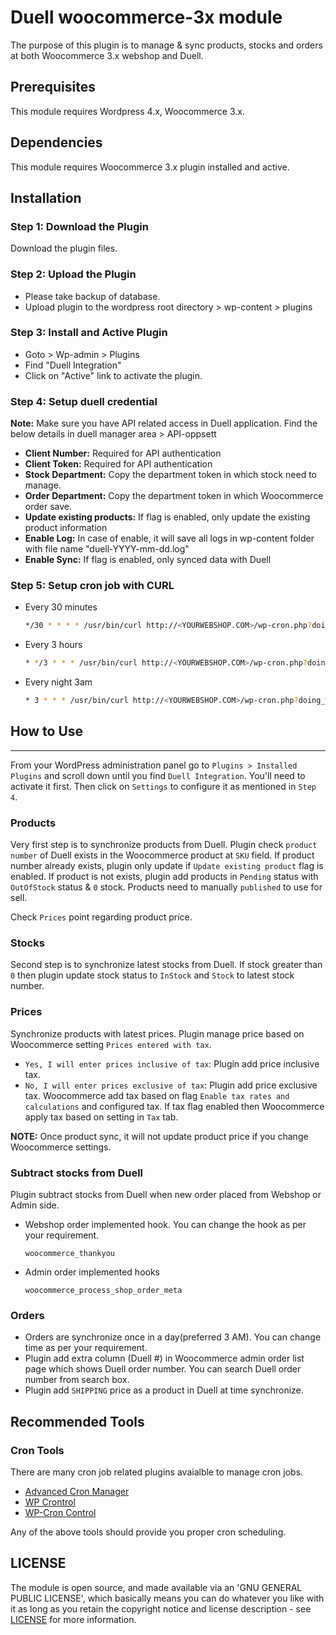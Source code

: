 Duell woocommerce-3x module
=====================

The purpose of this plugin is to manage & sync products, stocks and orders at both Woocommerce 3.x webshop and Duell. 

Prerequisites
-------------

This module requires Wordpress 4.x,  Woocommerce 3.x.

Dependencies
-------------

This module requires Woocommerce 3.x plugin installed and active.

Installation
------------

### Step 1: Download the Plugin

Download the plugin files.

### Step 2: Upload the Plugin

* Please take backup of database. 
* Upload plugin to the wordpress root directory > wp-content > plugins 

### Step 3: Install and Active Plugin

* Goto > Wp-admin > Plugins
* Find "Duell Integration" 
* Click on "Active" link to activate the plugin.

### Step 4: Setup duell credential

**Note:** Make sure you have API related access in Duell application. Find the below details in duell manager area > API-oppsett 

* **Client Number:** Required for API authentication
* **Client Token:** Required for API authentication
* **Stock Department:** Copy the department token in which stock need to manage.
* **Order Department:** Copy the department token in which Woocommerce order save.
* **Update existing products:** If flag is enabled, only update the existing product information
* **Enable Log:** In case of enable, it will save all logs in wp-content folder with file name  "duell-YYYY-mm-dd.log"
* **Enable Sync:** If flag is enabled, only synced data with Duell

### Step 5: Setup cron job with CURL

* Every 30 minutes

  ```bash
  */30 * * * * /usr/bin/curl http://<YOURWEBSHOP.COM>/wp-cron.php?doing_wp_cron >/dev/null 2>&1
  ```
  
* Every 3 hours

  ```bash
  * */3 * * * /usr/bin/curl http://<YOURWEBSHOP.COM>/wp-cron.php?doing_wp_cron >/dev/null 2>&1
  ```
* Every night 3am

  ```bash
  * 3 * * * /usr/bin/curl http://<YOURWEBSHOP.COM>/wp-cron.php?doing_wp_cron >/dev/null 2>&1
  ```
 
## How to Use
-------
From your WordPress administration panel go to `Plugins > Installed Plugins` and scroll down until you find `Duell Integration`. You'll need to activate it first. Then click on `Settings` to configure it as mentioned in `Step 4`.

### Products

Very first step is to synchronize products from Duell. Plugin check `product number` of Duell exists in the Woocommerce product at `SKU` field. If product number already exists, plugin only update if `Update existing product` flag is enabled. If product is not exists, plugin add products in `Pending` status with `OutOfStock` status & `0` stock. Products need to manually `published` to use for sell.

Check `Prices` point regarding product price.

### Stocks

Second step is to synchronize latest stocks from Duell. If stock greater than `0` then plugin update stock status to `InStock` and `Stock` to latest stock number.

### Prices

Synchronize products with latest prices. Plugin manage price based on Woocommerce setting `Prices entered with tax`.
  
  * `Yes, I will enter prices inclusive of tax`: Plugin add price inclusive tax.
  * `No, I will enter prices exclusive of tax`: Plugin add price exclusive tax. Woocommerce add tax based on flag `Enable tax rates and calculations` and configured tax. If tax flag enabled then Woocommerce apply tax based on setting in `Tax` tab.

**NOTE:** Once product sync, it will not update product price if you change Woocommerce settings.

### Subtract stocks from Duell

Plugin subtract stocks from Duell when new order placed from Webshop or Admin side.   


* Webshop order implemented hook. You can change the hook as per your requirement.

  `woocommerce_thankyou`
  
* Admin order implemented hooks

  `woocommerce_process_shop_order_meta`

### Orders

* Orders are synchronize once in a day(preferred 3 AM). You can change time as per your requirement. 
* Plugin add extra column (Duell #) in Woocommerce admin order list page which shows Duell order number. You can search Duell order number from search box.
* Plugin add `SHIPPING` price as a product in Duell at time synchronize.


Recommended Tools
-------

### Cron Tools

There are many cron job related plugins avaialble to manage cron jobs.

* [Advanced Cron Manager](https://wordpress.org/plugins/advanced-cron-manager/)
* [WP Crontrol](https://wordpress.org/plugins/wp-crontrol/)
* [WP-Cron Control](https://wordpress.org/plugins/wp-cron-control/)

Any of the above tools should provide you proper cron scheduling.

LICENSE
-------

The module is open source, and made available via an 'GNU GENERAL PUBLIC LICENSE', which basically means you can do whatever you like with it as long as you retain the copyright notice and license description - see [LICENSE](../master/LICENSE) for more information.


